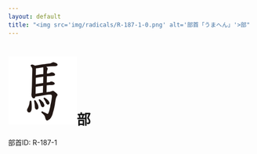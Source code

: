 ```yaml
---
layout: default
title: "<img src='img/radicals/R-187-1-0.png' alt='部首「うまへん」'>部"  # glyphをタイトルに使用
---
```


# <img src='img/radicals/R-187-1-0.png' alt='部首「うまへん」'>部
部首ID: R-187-1
